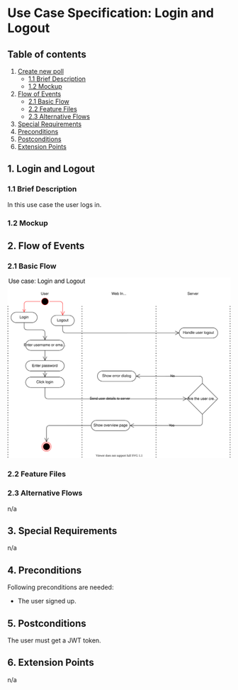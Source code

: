 # Use Case Specification: Login and Logout

## Table of contents
1. [Create new poll](#1-loin-and-logout)
    + [1.1 Brief Description](#11-brief-descsription)
     + [1.2 Mockup](#12-mockup)
2. [Flow of Events](#2-flow-events)
    + [2.1 Basic Flow](#21-basic-flow)
    + [2.2 Feature Files](#22-feature-files)
    + [2.3 Alternative Flows](#23-alternative-flows)
3. [Special Requirements](#3-special-requirements)
4. [Preconditions](#4-preconditions)
5. [Postconditions](#5-postconditions)
6. [Extension Points](#6-extension-points)


## 1. Login and Logout
### 1.1 Brief Description
In this use case the user logs in.
### 1.2 Mockup


## 2. Flow of Events
### 2.1 Basic Flow
![Activity diagram](activity-diagram.svg)

### 2.2 Feature Files


### 2.3 Alternative Flows
n/a
## 3. Special Requirements
n/a
## 4. Preconditions
Following preconditions are needed:
- The user signed up.
## 5. Postconditions
The user must get a JWT token.
## 6. Extension Points
n/a
